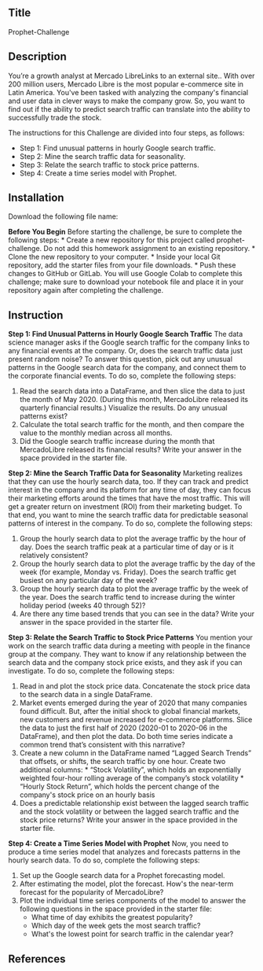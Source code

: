 ## Title
Prophet-Challenge
## Description
You’re a growth analyst at Mercado LibreLinks to an external site.. With over 200 million users, Mercado Libre is the most popular e-commerce site in Latin America. You've been tasked with analyzing the company's financial and user data in clever ways to make the company grow. So, you want to find out if the ability to predict search traffic can translate into the ability to successfully trade the stock.

The instructions for this Challenge are divided into four steps, as follows:

* Step 1: Find unusual patterns in hourly Google search traffic.
* Step 2: Mine the search traffic data for seasonality.
* Step 3: Relate the search traffic to stock price patterns.
* Step 4: Create a time series model with Prophet.

## Installation

Download the following file name:

**Before You Begin**
Before starting the challenge, be sure to complete the following steps:
    * Create a new repository for this project called prophet-challenge. Do not add this homework assignment to an existing repository.
    * Clone the new repository to your computer.
    * Inside your local Git repository, add the starter files from your file downloads.
    * Push these changes to GitHub or GitLab.
You will use Google Colab to complete this challenge; make sure to download your notebook file and place it in your repository again after completing the challenge.

## Instruction
**Step 1: Find Unusual Patterns in Hourly Google Search Traffic**
The data science manager asks if the Google search traffic for the company links to any financial events at the company. Or, does the search traffic data just present random noise? To answer this question, pick out any unusual patterns in the Google search data for the company, and connect them to the corporate financial events.
To do so, complete the following steps:

  1. Read the search data into a DataFrame, and then slice the data to just the month of May 2020. (During this month, MercadoLibre released its quarterly financial results.) Visualize the results. Do any unusual patterns exist?
  2. Calculate the total search traffic for the month, and then compare the value to the monthly median across all months.
  3. Did the Google search traffic increase during the month that MercadoLibre released its financial results? Write your answer in the space provided in the starter file.

**Step 2: Mine the Search Traffic Data for Seasonality**
Marketing realizes that they can use the hourly search data, too. If they can track and predict interest in the company and its platform for any time of day, they can focus their marketing efforts around the times that have the most traffic. This will get a greater return on investment (ROI) from their marketing budget.
To that end, you want to mine the search traffic data for predictable seasonal patterns of interest in the company.
To do so, complete the following steps:
  1. Group the hourly search data to plot the average traffic by the hour of day. Does the search traffic peak at a particular time of day or is it relatively consistent?
  2. Group the hourly search data to plot the average traffic by the day of the week (for example, Monday vs. Friday). Does the search traffic get busiest on any particular day of the week?
  3. Group the hourly search data to plot the average traffic by the week of the year. Does the search traffic tend to increase during the winter holiday period (weeks 40 through 52)?
  4. Are there any time based trends that you can see in the data? Write your answer in the space provided in the starter file.

**Step 3: Relate the Search Traffic to Stock Price Patterns**
You mention your work on the search traffic data during a meeting with people in the finance group at the company. They want to know if any relationship between the search data and the company stock price exists, and they ask if you can investigate.
To do so, complete the following steps:
  1. Read in and plot the stock price data. Concatenate the stock price data to the search data in a single DataFrame.
  2. Market events emerged during the year of 2020 that many companies found difficult. But, after the initial shock to global financial markets, new customers and revenue increased for e-commerce platforms. Slice the data to just the first half of 2020 (2020-01 to 2020-06 in the DataFrame), and then plot the data. Do both time series indicate a common trend that’s consistent with this narrative?
  3. Create a new column in the DataFrame named “Lagged Search Trends” that offsets, or shifts, the search traffic by one hour. Create two additional columns:
    * “Stock Volatility”, which holds an exponentially weighted four-hour rolling average of the company’s stock volatility
    * “Hourly Stock Return”, which holds the percent change of the company's stock price on an hourly basis
  4. Does a predictable relationship exist between the lagged search traffic and the stock volatility or between the lagged search traffic and the stock price returns? Write your answer in the space provided in the starter file.

**Step 4: Create a Time Series Model with Prophet**
Now, you need to produce a time series model that analyzes and forecasts patterns in the hourly search data. To do so, complete the following steps:
  1. Set up the Google search data for a Prophet forecasting model.
  2. After estimating the model, plot the forecast. How's the near-term forecast for the popularity of MercadoLibre?
  3. Plot the individual time series components of the model to answer the following questions in the space provided in the starter file:
     * What time of day exhibits the greatest popularity?
     * Which day of the week gets the most search traffic?
     * What's the lowest point for search traffic in the calendar year?

## References 

